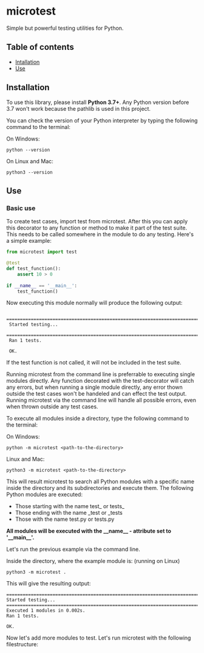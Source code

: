 # microtest
Simple but powerful testing utilities for Python.


## Table of contents
- [Intallation](installation)
- [Use](use)

## Installation

To use this library, please install **Python 3.7+**. 
Any Python version before 3.7 won't work because the pathlib is used in this project.

You can check the version of your Python interpreter by typing the following command to the terminal:

On Windows:

    python --version
  
On Linux and Mac:

    python3 --version
    
## Use

### Basic use
To create test cases, import test from microtest.
After this you can apply this decorator to any function or method to make it part of the test suite.
This needs to be called somewhere in the module to do any testing. Here's a simple example:

```python
from microtest import test

@test
def test_function():
    assert 10 > 0
    
if __name__ == '__main__':
    test_function()
```
Now executing this module normally will produce the following output:
 ```shell
  ===========================================================================
  Started testing...
  ===========================================================================
  Ran 1 tests.

  OK.
 ```
 If the test function is not called, it will not be included in the test suite.
 
 Running microtest from the command line is preferrable to executing single modules directly.
 Any function decorated with the test-decorator will catch any errors, but when running a single module
 directly, any error thown outside the test cases won't be handeled and can effect the test output.
 Running microtest via the command line will handle all possible errors, even when thrown outside any test cases.
 
 To execute all modules inside a directory, type the following command to the terminal:
 
 On Windows:
 
    python -m microtest <path-to-the-directory>
    
 Linux and Mac:
 
    python3 -m microtest <path-to-the-directory>
    
  This will result microtest to search all Python modules with a specific name inside the directory and its subdirectories and execute them.
  The following Python modules are executed:
  
  - Those starting with the name test\_ or tests\_
  - Those ending with the name \_test or \_tests
  - Those with the name test.py or tests.py
  
  **All modules will be executed with the \_\_name\_\_ - attribute set to '\_\_main\_\_'.**
  
  Let's run the previous example via the command line.
  
  Inside the directory, where the example module is: (running on Linux)
  
    python3 -m microtest .
  
  This will give the resulting output:
  ```shell
===========================================================================
Started testing...
===========================================================================
Executed 1 modules in 0.002s.
Ran 1 tests.

OK.
  ```
  
Now let's add more modules to test. Let's run microtest with the following filestructure:
